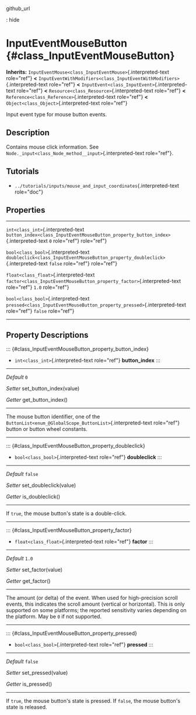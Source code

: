 github\_url

:   hide

InputEventMouseButton {#class_InputEventMouseButton}
=====================

**Inherits:** `InputEventMouse<class_InputEventMouse>`{.interpreted-text
role="ref"} **\<**
`InputEventWithModifiers<class_InputEventWithModifiers>`{.interpreted-text
role="ref"} **\<** `InputEvent<class_InputEvent>`{.interpreted-text
role="ref"} **\<** `Resource<class_Resource>`{.interpreted-text
role="ref"} **\<** `Reference<class_Reference>`{.interpreted-text
role="ref"} **\<** `Object<class_Object>`{.interpreted-text role="ref"}

Input event type for mouse button events.

Description
-----------

Contains mouse click information. See
`Node._input<class_Node_method__input>`{.interpreted-text role="ref"}.

Tutorials
---------

-   `../tutorials/inputs/mouse_and_input_coordinates`{.interpreted-text
    role="doc"}

Properties
----------

  ---------------------------------------- ------------------------------------------------------------------------------------- ---------
  `int<class_int>`{.interpreted-text       `button_index<class_InputEventMouseButton_property_button_index>`{.interpreted-text   `0`
  role="ref"}                              role="ref"}                                                                           

  `bool<class_bool>`{.interpreted-text     `doubleclick<class_InputEventMouseButton_property_doubleclick>`{.interpreted-text     `false`
  role="ref"}                              role="ref"}                                                                           

  `float<class_float>`{.interpreted-text   `factor<class_InputEventMouseButton_property_factor>`{.interpreted-text role="ref"}   `1.0`
  role="ref"}                                                                                                                    

  `bool<class_bool>`{.interpreted-text     `pressed<class_InputEventMouseButton_property_pressed>`{.interpreted-text role="ref"} `false`
  role="ref"}                                                                                                                    
  ---------------------------------------- ------------------------------------------------------------------------------------- ---------

Property Descriptions
---------------------

::: {#class_InputEventMouseButton_property_button_index}
-   `int<class_int>`{.interpreted-text role="ref"} **button\_index**
:::

  ----------- ---------------------------
  *Default*   `0`

  *Setter*    set\_button\_index(value)

  *Getter*    get\_button\_index()
  ----------- ---------------------------

The mouse button identifier, one of the
`ButtonList<enum_@GlobalScope_ButtonList>`{.interpreted-text role="ref"}
button or button wheel constants.

------------------------------------------------------------------------

::: {#class_InputEventMouseButton_property_doubleclick}
-   `bool<class_bool>`{.interpreted-text role="ref"} **doubleclick**
:::

  ----------- -------------------------
  *Default*   `false`

  *Setter*    set\_doubleclick(value)

  *Getter*    is\_doubleclick()
  ----------- -------------------------

If `true`, the mouse button\'s state is a double-click.

------------------------------------------------------------------------

::: {#class_InputEventMouseButton_property_factor}
-   `float<class_float>`{.interpreted-text role="ref"} **factor**
:::

  ----------- --------------------
  *Default*   `1.0`

  *Setter*    set\_factor(value)

  *Getter*    get\_factor()
  ----------- --------------------

The amount (or delta) of the event. When used for high-precision scroll
events, this indicates the scroll amount (vertical or horizontal). This
is only supported on some platforms; the reported sensitivity varies
depending on the platform. May be `0` if not supported.

------------------------------------------------------------------------

::: {#class_InputEventMouseButton_property_pressed}
-   `bool<class_bool>`{.interpreted-text role="ref"} **pressed**
:::

  ----------- ---------------------
  *Default*   `false`

  *Setter*    set\_pressed(value)

  *Getter*    is\_pressed()
  ----------- ---------------------

If `true`, the mouse button\'s state is pressed. If `false`, the mouse
button\'s state is released.
